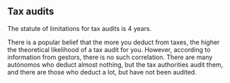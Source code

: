 ## Tax audits

The statute of limitations for tax audits is 4 years.

There is a popular belief that the more you deduct from taxes, the higher the theoretical likelihood of a tax audit for
you. However, according to information from gestors, there is no such correlation. There are many autónomos who deduct
almost nothing, but the tax authorities audit them, and there are those who deduct a lot, but have not been audited.
